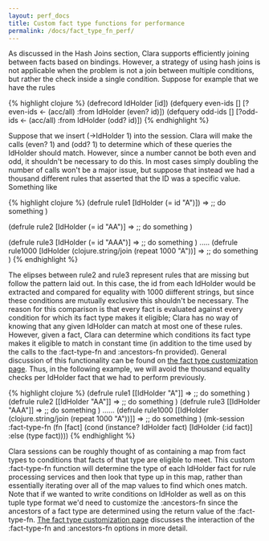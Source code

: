 ```yaml
---
layout: perf_docs
title: Custom fact type functions for performance
permalink: /docs/fact_type_fn_perf/
---
```


As discussed in the Hash Joins section, Clara supports efficiently joining between facts based on bindings.  However, a strategy of using hash joins is not applicable when the problem is not a join between multiple conditions, but rather the check inside a single condition.  Suppose for example that we have the rules

{% highlight clojure %}
(defrecord IdHolder [id])
(defquery even-ids []
     [?even-ids <- (acc/all) :from IdHolder (even? id)])
(defquery odd-ids []
     [?odd-ids <- (acc/all) :from IdHolder (odd? id)])
{% endhighlight %}

Suppose that we insert (->IdHolder 1) into the session.  Clara will make the calls (even? 1) and (odd? 1) to determine which of these queries the IdHolder should match.  However, since a number cannot be both even and odd, it shouldn't be necessary to do this.  In most cases simply doubling the number of calls won't be a major issue, but suppose that instead we had a thousand different rules that asserted that the ID was a specific value.  Something like

{% highlight clojure %}
(defrule rule1
    [IdHolder (= id "A")])
	=>
	;; do something
	)

(defrule rule2
    [IdHolder (= id "AA")]
	=>
	;; do something
	)

(defrule rule3
    [IdHolder (= id "AAA")]
	=>
	;; do something
	)
.....
(defrule rule1000
     [IdHolder (clojure.string/join (repeat 1000 "A"))]
	 =>
	 ;; do something
	 )
{% endhighlight %}	 

The elipses between rule2 and rule3 represent rules that are missing but follow the pattern laid out.  In this case, the id from each IdHolder would be extracted and compared for equality with 1000 diifferent strings, but since these conditions are mutually exclusive this shouldn't be necessary.  The reason for this comparison is that every fact is evaluated against every condition for which its fact type makes it eligible; Clara has no way of knowing that any given IdHolder can match at most one of these rules.  However, given a fact, Clara can determine which conditions its fact type makes it eligible to match in constant time (in addition to the time used by the calls to the :fact-type-fn and :ancestors-fn provided).  General discussion of this functionality can be found on [the fact type customization page](/docs/fact_type_customization).  Thus, in the following example, we will avoid the thousand equality checks per IdHolder fact that we had to perform previously.

{% highlight clojure %}
(defrule rule1
      [[IdHolder "A"]]
	  =>
	  ;; do something
	  )
(defrule rule2
      [[IdHolder "AA"]]
	  =>
	  ;; do something
	  )
(defrule rule3
    [[IdHolder "AAA"]]
	=>
	;; do something
	)
......
(defrule rule1000
     [[IdHolder (clojure.string/join (repeat 1000 "A"))]]
	 =>
	 ;; do something
	 )
(mk-session :fact-type-fn (fn [fact]
                             (cond
                                (instance? IdHolder fact) [IdHolder (:id fact)]
                                :else (type fact))))
{% endhighlight %}	 

Clara sessions can be roughly thought of as containing a map from fact types to conditions that facts of that type are eligible to meet.  This custom :fact-type-fn function will determine the type of each IdHolder fact for rule processing services and then look that type up in this map, rather than essentially iterating over all of the map values to find which ones match.  Note that if we wanted to write conditions on IdHolder as well as on this tuple type format we'd need to customize the :ancestors-fn since the ancestors of a fact type are determined using the return value of the :fact-type-fn.  [The fact type customization page](/docs/fact_type_customization) discusses the interaction of the :fact-type-fn and :ancestors-fn options in more detail.
